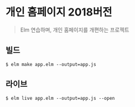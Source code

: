 # 개인 홈페이지 2018버전

> Elm 연습하며, 개인 홈페이지를 개편하는 프로젝트

## 빌드

    $ elm make app.elm --output=app.js

## 라이브

    $ elm live app.elm --output=app.js --open
